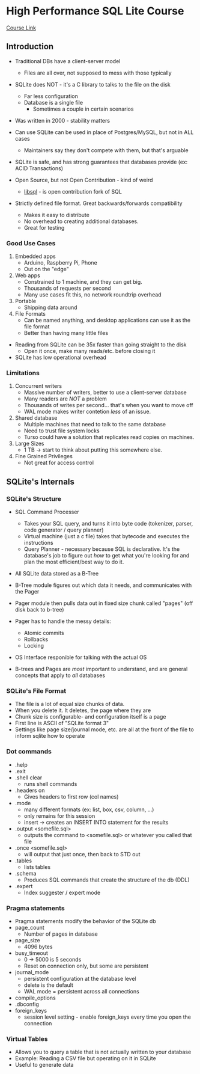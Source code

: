 # High Performance SQL Lite Course
[Course Link](https://highperformancesqlite.com/)

## Introduction
* Traditional DBs have a client-server model
    * Files are all over, not supposed to mess with those typically
* SQLite does NOT - it's a C library to talks to the file on the disk
    * Far less configuration
    * Database is a single file
        * Sometimes a couple in certain scenarios
* Was written in 2000 - stability matters
* Can use SQLite can be used in place of Postgres/MySQL, but not in ALL cases
    * Maintainers say they don't compete with them, but that's arguable

* SQLite is safe, and has strong guarantees that databases provide (ex: ACID Transactions)
* Open Source, but not Open Contribution - kind of weird
    * [libsql](https://github.com/tursodatabase/libsql) - is open contribution fork of SQL

* Strictly defined file format. Great backwards/forwards compatibility
    * Makes it easy to distribute
    * No overhead to creating additional databases.
    * Great for testing

### Good Use Cases
1. Embedded apps
    * Arduino, Raspberry Pi, Phone
    * Out on the "edge"
2. Web apps
    * Constrained to 1 machine, and they can get big.
    * Thousands of requests per second
    * Many use cases fit this, no network roundtrip overhead
3. Portable
    * Shipping data around
4. File Formats
    * Can be named anything, and desktop applications can use it as the file format
    * Better than having many little files

* Reading from SQLite can be 35x faster than going straight to the disk
    * Open it once, make many reads/etc. before closing it
* SQLite has low operational overhead

### Limitations
1. Concurrent writers
    * Massive number of writers, better to use a client-server database
    * Many readers are *NOT* a problem
    * Thousands of writes per second... that's when you want to move off
    * WAL mode makes writer contetion *less* of an issue.
2. Shared database
    * Multiple machines that need to talk to the same database
    * Need to trust file system locks
    * Turso could have a solution that replicates read copies on machines.
3. Large Sizes
    * 1 TB -> start to think about putting this somewhere else.
4. Fine Grained Privileges
    * Not great for access control

## SQLite's Internals

### SQLite's Structure
* SQL Command Processer
    * Takes your SQL query, and turns it into byte code (tokenizer, parser, code generator / query planner)
    * Virtual machine (just a c file) takes that bytecode and executes the instructions
    * Query Planner - necessary because SQL is declarative. It's the database's job to figure out *how* to get what you're looking for and plan the most efficient/best way to do it.

* All SQLite data stored as a B-Tree
* B-Tree module figures out which data it needs, and communicates with the Pager
* Pager module then pulls data out in fixed size chunk called "pages" (off disk back to b-tree)
* Pager has to handle the messy details:
    * Atomic commits
    * Rollbacks
    * Locking
* OS Interface responible for talking with the actual OS

* B-trees and Pages are *most* important to understand, and are general concepts that apply to *all* databases

### SQLite's File Format
* The file is a lot of equal size chunks of data.
* When you delete it. It deletes, the page where they are
* Chunk size is configurable- and configuration itself is a page
* First line is ASCII of "SQLite format 3"
* Settings like page size/journal mode, etc. are all at the front of the file to inform sqlite how to operate

### Dot commands
* .help
* .exit
* .shell clear
    * runs shell commands
* .headers on
    * Gives headers to first row (col names)
* .mode
    * many different formats (ex: list, box, csv, column, ...)
    * only remains for this session
    * insert -> creates an INSERT INTO statement for the results
* .output <somefile.sql>
    * outputs the command to <somefile.sql> or whatever you called that file
* .once <somefile.sql>
    * will output that just once, then back to STD out
* .tables
    * lists tables
* .schema
    * Produces SQL commands that create the structure of the db (DDL)
* .expert
    * Index suggester / expert mode

### Pragma statements
* Pragma statements modify the behavior of the SQLite db
* page_count
    * Number of pages in database
* page_size
    * 4096 bytes
* busy_timeout
    * 0 -> 5000 is 5 seconds
    * Reset on connection only, but some are persistent
* journal_mode
    * persistent configuration at the database level
    * delete is the default
    * WAL mode = persistent across all connections 
* compile_options
* .dbconfig
* foreign_keys
    * session level setting - enable foreign_keys every time you open the connection

### Virtual Tables
* Allows you to query a table that is not actually written to your database
* Example:  Reading a CSV file but operating on it in SQLite
* Useful to generate data





